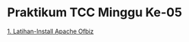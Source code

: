 # Praktikum TCC Minggu Ke-05

[1. Latihan-Install Apache Ofbiz](/minggu-05/latihan-minggu-05.md)<br/>

